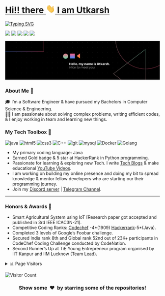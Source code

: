 # [Hi!! there <img src="https://raw.githubusercontent.com/ABSphreak/ABSphreak/master/gifs/Hi.gif" width="30px"> I am Utkarsh]()
[![Typing SVG](https://readme-typing-svg.herokuapp.com/?color=F7186C&lines=Want+to+connect;visit+any+of+these+👇)](https://git.io/typing-svg)

[<img height="30" src="https://img.shields.io/badge/twitter-%231DA1F2.svg?&style=for-the-badge&logo=twitter&logoColor=white" />][twitter]
[<img height="30" src="https://img.shields.io/badge/linkedin-blue.svg?&style=for-the-badge&logo=linkedin&logoColor=white" />][LinkedIn]
[<img height="30" src="https://img.shields.io/badge/Gmail-D14836?style=for-the-badge&logo=gmail&logoColor=white" />][Gmail]
[<img height="30" src="https://img.shields.io/badge/Medium-12100E?style=for-the-badge&logo=medium&logoColor=white" />][Medium]
[<img height="30" src="https://img.shields.io/badge/dev.to-0A0A0A?style=for-the-badge&logo=devdotto&logoColor=white" />][Dev]


![alt text](https://github.com/Utkarsh-Y/Utkarsh-Y/blob/main/Black%20Technology%20LinkedIn%20Banner.png)
<br />

### About Me 🚀
🎓 I’m a Software Engineer & have pursued my Bachelors in Computer Science & Engineering. </br>
👨‍💻  I am passionate about solving complex problems, writing efficient codes, & I enjoy working in team and learning new things. </br>


### My Tech Toolbox 🧰 

<p align="left">
<img src="https://cdn4.iconfinder.com/data/icons/logos-and-brands/512/181_Java_logo_logos-512.png" alt="java" width="40" height="40"/> 
<img src="https://upload.wikimedia.org/wikipedia/commons/thumb/6/61/HTML5_logo_and_wordmark.svg/512px-HTML5_logo_and_wordmark.svg.png" alt="html5" height="40"/> 
<img src="https://upload.wikimedia.org/wikipedia/commons/thumb/d/d5/CSS3_logo_and_wordmark.svg/1200px-CSS3_logo_and_wordmark.svg.png" alt="css3" height="40"/> 
<img src="https://i.pinimg.com/originals/99/f8/87/99f887833c475448723d3c9ac16c179b.png" alt="C++" width="40" height="40"/> 
<img src="https://www.vectorlogo.zone/logos/git-scm/git-scm-icon.svg" alt="git" width="40" height="40"/> 
<img src="https://i.pinimg.com/originals/50/f1/58/50f1582a95bdac10f1c3fa295c8b947b.png" alt="mysql" width="40" height="40"/>
<img src="https://cdn3.iconfinder.com/data/icons/logos-and-brands-adobe/512/97_Docker-512.png" alt="Docker" width="40" height="40"/>
<img src="https://en.wikipedia.org/wiki/Go_(programming_language)#/media/File:Go_Logo_Blue.svg" alt="Golang" width="40" height="40"/>
</p>

 

* My primary coding language: Java
* Earned Gold badge & 5 star at HackerRank in Python programming.
* Passionate for learning & exploring new Tech. I write [Tech Blogs](https://ayushirawat.com/) & make educational [YouTube Videos](https://www.youtube.com/c/AyushiRawat).
* I am working on building my online presence and doing my bit to spread knowledge & mentor fellow developers who are starting our their programming journey.
* Join my [Discord server](https://discord.gg/Qet6kMd) | [Telegram Channel](https://t.me/rawatayushi).


---
### Honors & Awards 🏅
-  Smart Agricultural System using IoT [Research paper got accepted and published in 3rd IEEE ICAC3N-21].
- Competitive Coding Ranks: [Codechef](https://www.codechef.com/users/utkarsh_024) -4*(1909) [Hackerrank](https://www.hackerrank.com/utkarsh_24)-5*(Java).
- Completed 3 levels of Google’s Foobar challenge.
- Secured India rank 8th and Global rank 52nd out of 23K+ participants in CodeChef Coding Challenge conducted by CodeNation.
- Second Runner’s Up at TiE Young Entrepreneur program organised by IIT Kanpur and IIM Lucknow (Team Lead).

 <details>
<summary>📊 Page Visitors </summary>

<p align="center"> <img src="https://github-readme-stats.vercel.app/api?username=Utkarsh-Y&show_icons=true&theme=gotham" alt="Utkarsh | Stats" />

</details>


 ![Visitor Count](https://profile-counter.glitch.me/{Utkarsh-Y}/count.svg)


[twitter]: https://twitter.com/utkrsh24
[Dev]: https://dev.to/utkrsh
[Gmail]: yadav.utkarsh2498@gmail.com
[linkedin]: https://www.linkedin.com/in/utkarsh24/
[Medium]: https://medium.com/@yadav.utkarsh2498

<h3 align="center">Show some &nbsp;❤️&nbsp; by starring some of the repositories!</h3>
